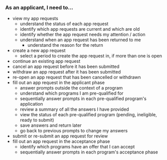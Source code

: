 ### As an applicant, I need to...
* view my app requests
  * understand the status of each app request
  * identify which app requests are current and which are old
  * identify whether the app request needs my attention / action
  * understand when an app request has been returned to me
    * understand the reason for the return
* create a new app request
  * select a period to create the app request in, if more than one is open
* continue an existing app request
* cancel an app request before it has been submitted
* withdraw an app request after it has been submitted
* re-open an app request that has been cancelled or withdrawn
* fill out an app request in the applicant phase
  * answer prompts outside the context of a program
  * understand which programs I am pre-qualified for
  * sequentially answer prompts in each pre-qualified program's application
  * review a summary of all the answers I have provided
  * view the status of each pre-qualified program (pending, ineligible, ready to submit)
  * save answers and return later
  * go back to previous prompts to change my answers
* submit or re-submit an app request for review
* fill out an app request in the acceptance phase
  * identify which programs have an offer that I can accept
  * sequentially answer prompts in each program's acceptance phase
